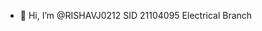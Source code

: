 - 👋 Hi, I’m @RISHAVJ0212
SID 21104095
Electrical Branch
<!---
RISHAVJ0212/RISHAVJ0212 is a ✨ special ✨ repository because its `README.md` (this file) appears on your GitHub profile.
You can click the Preview link to take a look at your changes.
--->
